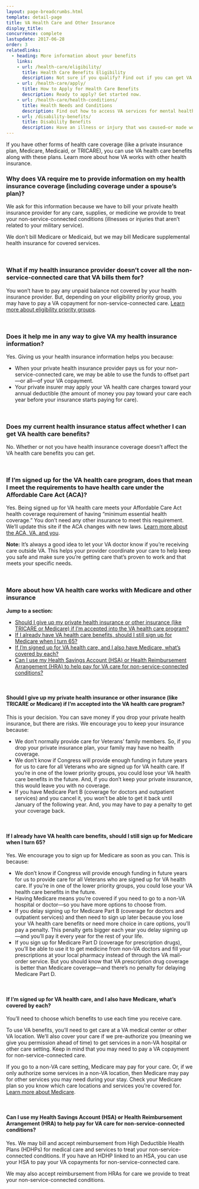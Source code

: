 ```yaml
---
layout: page-breadcrumbs.html
template: detail-page
title: VA Health Care and Other Insurance
display_title:
concurrence: complete
lastupdate: 2017-06-28
order: 3
relatedlinks:
  - heading: More information about your benefits
    links:
    - url: /health-care/eligibility/
      title: Health Care Benefits Eligibility
      description: Not sure if you qualify? Find out if you can get VA health care benefits.
    - url: /health-care/apply/
      title: How to Apply for Health Care Benefits
      description: Ready to apply? Get started now.
    - url: /health-care/health-conditions/
      title: Health Needs and Conditions
      description: Find out how to access VA services for mental health, women’s health, and other specific needs.
    - url: /disability-benefits/
      title: Disability Benefits
      description: Have an illness or injury that was caused—or made worse—by your active-duty service? Find out if you can get disability compensation (monthly payments) from VA.
---
```


<div class="va-introtext">

If you have other forms of health care coverage (like a private insurance plan, Medicare, Medicaid, or TRICARE), you can use VA health care benefits along with these plans. Learn more about how VA works with other health insurance.

</div>

<div class="feature" markdown=“1”>

### Why does VA require me to provide information on my health insurance coverage (including coverage under a spouse’s plan)?

We ask for this information because we have to bill your private health insurance provider for any care, supplies, or medicine we provide to treat your non-service-connected conditions (illnesses or injuries that aren’t related to your military service).

We don’t bill Medicare or Medicaid, but we may bill Medicare supplemental health insurance for covered services.

<br>

### What if my health insurance provider doesn’t cover all the non-service-connected care that VA bills them for?

You won’t have to pay any unpaid balance not covered by your health insurance provider. But, depending on your eligibility priority group, you may have to pay a VA copayment for non-service-connected care. [Learn more about eligibility priority groups](https://www.va.gov/healthbenefits/resources/priority_groups.asp).

<br>

### Does it help me in any way to give VA my health insurance information?

Yes. Giving us your health insurance information helps you because:

- When your private health insurance provider pays us for your non-service-connected care, we may be able to use the funds to offset part—or all—of your VA copayment.
- Your private insurer may apply your VA health care charges toward your annual deductible (the amount of money you pay toward your care each year before your insurance starts paying for care).

<br>

### Does my current health insurance status affect whether I can get VA health care benefits?

No. Whether or not you have health insurance coverage doesn’t affect the VA health care benefits you can get.

<br>

### If I’m signed up for the VA health care program, does that mean I meet the requirements to have health care under the Affordable Care Act (ACA)?

Yes. Being signed up for VA health care meets your Affordable Care Act health coverage requirement of having “minimum essential health coverage.” You don’t need any other insurance to meet this requirement. We’ll update this site if the ACA changes with new laws. [Learn more about the ACA, VA, and you](https://www.va.gov/health/aca/FAQ.asp).

</div>

**Note:** It’s always a good idea to let your VA doctor know if you’re receiving care outside VA. This helps your provider coordinate your care to help keep you safe and make sure you’re getting care that’s proven to work and that meets your specific needs.

<br>

### More about how VA health care works with Medicare and other insurance

**Jump to a section:**
- [Should I give up my private health insurance or other insurance (like TRICARE or Medicare) if I’m accepted into the VA health care program?](#give-up-private-insurance)
- [If I already have VA health care benefits, should I still sign up for Medicare when I turn 65?](#sign-up-for-medicare)
- [If I’m signed up for VA health care, and I also have Medicare, what’s covered by each?](#va-vs-medicare-coverage)
- [Can I use my Health Savings Account (HSA) or Health Reimbursement Arrangement (HRA) to help pay for VA care for non-service-connected conditions?](#health-savings-account)

<br>

<span id="give-up-private-insurance">

#### Should I give up my private health insurance or other insurance (like TRICARE or Medicare) if I’m accepted into the VA health care program?

This is your decision. You can save money if you drop your private health insurance, but there are risks. We encourage you to keep your insurance because:

- We don’t normally provide care for Veterans’ family members. So, if you drop your private insurance plan, your family may have no health coverage.
- We don’t know if Congress will provide enough funding in future years for us to care for all Veterans who are signed up for VA health care. If you’re in one of the lower priority groups, you could lose your VA health care benefits in the future. And, if you don’t keep your private insurance, this would leave you with no coverage.
- If you have Medicare Part B (coverage for doctors and outpatient services) and you cancel it, you won’t be able to get it back until January of the following year. And, you may have to pay a penalty to get your coverage back.

<br>

<span id="sign-up-for-medicare">

#### If I already have VA health care benefits, should I still sign up for Medicare when I turn 65?

Yes. We encourage you to sign up for Medicare as soon as you can. This is because:

- We don’t know if Congress will provide enough funding in future years for us to provide care for all Veterans who are signed up for VA health care. If you’re in one of the lower priority groups, you could lose your VA health care benefits in the future.
- Having Medicare means you’re covered if you need to go to a non-VA hospital or doctor—so you have more options to choose from.
- If you delay signing up for Medicare Part B (coverage for doctors and outpatient services) and then need to sign up later because you lose your VA health care benefits or need more choice in care options, you’ll pay a penalty. This penalty gets bigger each year you delay signing up—and you’ll pay it every year for the rest of your life.
- If you sign up for Medicare Part D (coverage for prescription drugs), you’ll be able to use it to get medicine from non-VA doctors and fill your prescriptions at your local pharmacy instead of through the VA mail-order service. But you should know that VA prescription drug coverage is better than Medicare coverage—and there’s no penalty for delaying Medicare Part D.

<br>

<span id="va-vs-medicare-coverage">

#### If I’m signed up for VA health care, and I also have Medicare, what’s covered by each?

You’ll need to choose which benefits to use each time you receive care.

To use VA benefits, you’ll need to get care at a VA medical center or other VA location. We’ll also cover your care if we pre-authorize you (meaning we give you permission ahead of time) to get services in a non-VA hospital or other care setting. Keep in mind that you may need to pay a VA copayment for non-service-connected care.

If you go to a non-VA care setting, Medicare may pay for your care. Or, if we only authorize some services in a non-VA location, then Medicare may pay for other services you may need during your stay. Check your Medicare plan so you know which care locations and services you’re covered for. [Learn more about Medicare](http://www.medicare.gov).

<br>

<span id="health-savings-account">

#### Can I use my Health Savings Account (HSA) or Health Reimbursement Arrangement (HRA) to help pay for VA care for non-service-connected conditions?

Yes. We may bill and accept reimbursement from High Deductible Health Plans (HDHPs) for medical care and services to treat your non-service-connected conditions. If you have an HDHP linked to an HSA, you can use your HSA to pay your VA copayments for non-service-connected care.

We may also accept reimbursement from HRAs for care we provide to treat your non-service-connected conditions.
